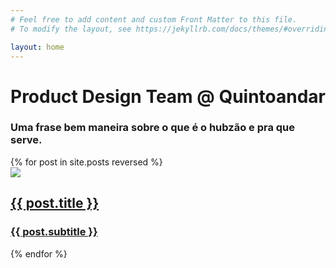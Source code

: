 ```yaml
---
# Feel free to add content and custom Front Matter to this file.
# To modify the layout, see https://jekyllrb.com/docs/themes/#overriding-theme-defaults

layout: home
---
```

<div class="container">  
  <h1>Product Design Team @ Quintoandar</h1>
  <h3>Uma frase bem maneira sobre o que é o hubzão e pra que serve.</h3>
</div>
<div class="container-cards">
  {% for post in site.posts reversed %}
  <a href="{{ post.url }}" class="{{ post.paddingtype }}">
  	<div class="post-card">
  		<img src="{{site.baseurl}}/assets/img/{{ post.image }}">
  		<div class="card-content">
    		<h2>{{ post.title }}</h2>
    		<h3>{{ post.subtitle }}</h3>
    	</div>
    </div>
  </a>
  {% endfor %}
</div>
